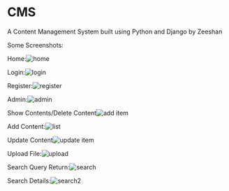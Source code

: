 # CMS
 A Content Management System built using Python and Django by Zeeshan
 
Some Screenshots:
 
Home:![home](https://user-images.githubusercontent.com/35701613/111859860-e6b31700-8969-11eb-91ff-7ad788c647ae.png)

Login:![login](https://user-images.githubusercontent.com/35701613/111859866-f6326000-8969-11eb-8d29-04c2632ba4d7.png)

Register:![register](https://user-images.githubusercontent.com/35701613/111859872-fd596e00-8969-11eb-9b6a-c0782e54dca9.png)

Admin:![admin](https://user-images.githubusercontent.com/35701613/111859877-0d714d80-896a-11eb-9624-59fb825bf13c.png)

Show Contents/Delete Content![add item](https://user-images.githubusercontent.com/35701613/111859899-27ab2b80-896a-11eb-8328-d2d5b7d65597.png)

Add Content:![list](https://user-images.githubusercontent.com/35701613/111859887-17934c00-896a-11eb-8988-196602a77dcb.png)

Update Content![update item](https://user-images.githubusercontent.com/35701613/111859905-342f8400-896a-11eb-8d61-2ccc629fcce8.png)

Upload File:![upload](https://user-images.githubusercontent.com/35701613/111859921-43aecd00-896a-11eb-8fc2-8af13f90db6f.png)

Search Query Return:![search](https://user-images.githubusercontent.com/35701613/111859940-5c1ee780-896a-11eb-9d5c-a9d2c3702664.png)

Search Details:![search2](https://user-images.githubusercontent.com/35701613/111859950-6c36c700-896a-11eb-9cff-46e98ccbcde3.png)


